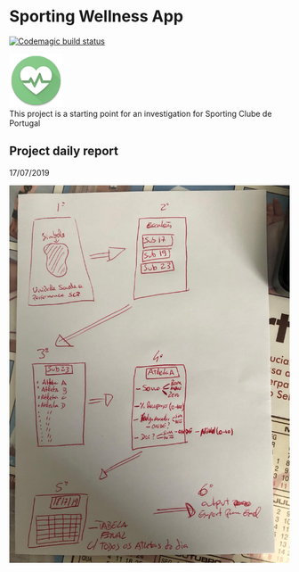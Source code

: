 # Sporting Wellness App
[![Codemagic build status](https://api.codemagic.io/apps/5d3058033f1a5b001cd1e058/5d3058033f1a5b001cd1e057/status_badge.svg)](https://codemagic.io/apps/5d3058033f1a5b001cd1e058/5d3058033f1a5b001cd1e057/latest_build)   
 
![Alt text](/android/app/src/main/res/mipmap-xhdpi/launcher_icon.png?raw=true "App Icon")   
This project is a starting point for an investigation for Sporting Clube de Portugal 

## Project daily report

17/07/2019

![Alt text](/resources/ruben_notes.jpg?raw=true "Ruben notes")